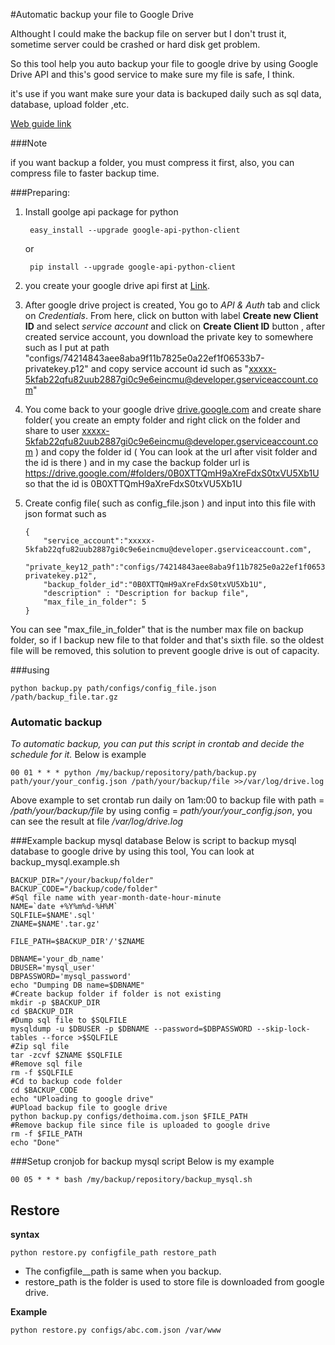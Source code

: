 #Automatic backup your file to Google Drive

Althought I could make the backup file on  server but I don't trust it, sometime  server could be crashed or hard disk get problem.

So this tool help you auto backup your file to google drive by using Google Drive API and this's good service to make sure my file is safe, I think.

it's use if you want make sure your data is backuped daily such as sql data, database, upload folder ,etc.

[Web guide link](http://dethoima.com/tu-dong-backup-du-lieu-len-google-drive/)

###Note

if you want backup a folder, you must compress it first, also, you can compress file to faster backup time.

###Preparing:

1. Install goolge api package for python

		easy_install --upgrade google-api-python-client

   or

		pip install --upgrade google-api-python-client

2. you  create your google drive api first at [Link](https://code.google.com/apis/console/b/0/).

3. After google drive project is created, You go to *API & Auth* tab and click on *Credentials*. From here, click on button with label **Create new Client ID** and select *service account* and click on **Create Client ID** button , after created service account, you download the private key to somewhere such as I put at path "configs/74214843aee8aba9f11b7825e0a22ef1f06533b7-privatekey.p12" and copy service account id such as "xxxxx-5kfab22qfu82uub2887gi0c9e6eincmu@developer.gserviceaccount.com"
4. You come back to your google drive [drive.google.com](https://drive.google.com) and create share folder( you create an empty folder and right click on the folder and share to user xxxxx-5kfab22qfu82uub2887gi0c9e6eincmu@developer.gserviceaccount.com  ) and copy the folder id ( You can look at the url after visit folder and the id is there ) and in my case the backup folder url is https://drive.google.com/#folders/0B0XTTQmH9aXreFdxS0txVU5Xb1U so that the id is 0B0XTTQmH9aXreFdxS0txVU5Xb1U

5.  Create config file( such as config_file.json ) and input into this file with json format such as

		{
			"service_account":"xxxxx-5kfab22qfu82uub2887gi0c9e6eincmu@developer.gserviceaccount.com",
			"private_key12_path":"configs/74214843aee8aba9f11b7825e0a22ef1f06533b7-privatekey.p12",
			"backup_folder_id":"0B0XTTQmH9aXreFdxS0txVU5Xb1U",
			"description" : "Description for backup file",
			"max_file_in_folder": 5
		}

You can see "max_file_in_folder" that is the number max file on backup folder, so if I backup new file to that folder and that's sixth file. so the oldest file will be removed, this solution to prevent google drive is out of capacity.



###using

    python backup.py path/configs/config_file.json /path/backup_file.tar.gz

### Automatic backup

*To automatic backup, you can put this script in crontab and decide the schedule for it.*
Below is example 

    00 01 * * * python /my/backup/repository/path/backup.py path/your/your_config.json /path/your/backup/file >>/var/log/drive.log

Above example to set crontab run daily on 1am:00 to backup file with path = */path/your/backup/file* by using config = *path/your/your_config.json*, you can see the result at file */var/log/drive.log*

###Example backup mysql database
Below is script to backup mysql database to google drive by using this tool, You can look at backup_mysql.example.sh

	BACKUP_DIR="/your/backup/folder"
	BACKUP_CODE="/backup/code/folder"
	#Sql file name with year-month-date-hour-minute
	NAME=`date +%Y%m%d-%H%M`
	SQLFILE=$NAME'.sql'
	ZNAME=$NAME'.tar.gz'

	FILE_PATH=$BACKUP_DIR'/'$ZNAME

	DBNAME='your_db_name'
	DBUSER='mysql_user'
	DBPASSWORD='mysql_password'
	echo "Dumping DB name=$DBNAME"
	#Create backup folder if folder is not existing
	mkdir -p $BACKUP_DIR
	cd $BACKUP_DIR
	#Dump sql file to $SQLFILE
	mysqldump -u $DBUSER -p $DBNAME --password=$DBPASSWORD --skip-lock-tables --force >$SQLFILE
	#Zip sql file
	tar -zcvf $ZNAME $SQLFILE
	#Remove sql file
	rm -f $SQLFILE
	#Cd to backup code folder
	cd $BACKUP_CODE
	echo "UPloading to google drive"
	#UPload backup file to google drive
	python backup.py configs/dethoima.com.json $FILE_PATH
	#Remove backup file since file is uploaded to google drive
	rm -f $FILE_PATH
	echo "Done"

###Setup cronjob for backup mysql script
Below is my example 

    00 05 * * * bash /my/backup/repository/backup_mysql.sh

## Restore
**syntax**

```
python restore.py configfile_path restore_path
```

- The configfile__path is same when you backup.
- restore_path is the folder is used to store file is downloaded from  google drive.


**Example**

```
python restore.py configs/abc.com.json /var/www
```